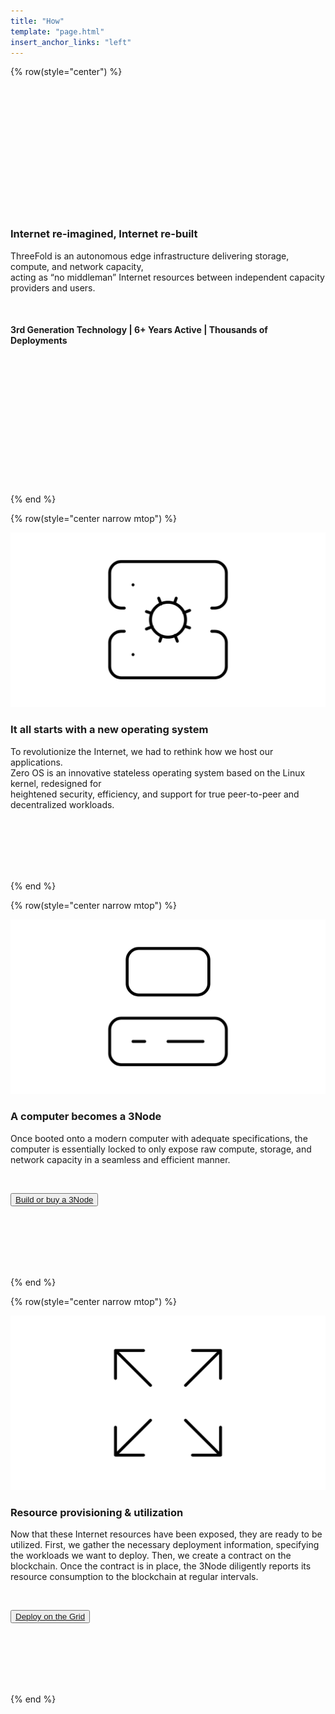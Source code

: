 ```yaml
---
title: "How"
template: "page.html"
insert_anchor_links: "left"
---
```

<!-- section 1  -->

{% row(style="center") %}

<br>
<br>
<br>
<br>
<br>
<br>
<br>
<br>
<br>
<br>
<br>
<br>

### **Internet re-imagined, Internet re-built**

ThreeFold is an autonomous edge infrastructure delivering storage, compute, and network capacity,<br>acting as “no middleman” Internet resources between independent capacity providers and users.

<br>

#### **3rd** Generation Technology | **6+** Years Active | **Thousands** of Deployments

<br>
<br>
<br>
<br>
<br>
<br>
<br>
<br>
<br>
<br>
<br>
<br>

{% end %}

{% row(style="center narrow mtop") %}

![Image](zos.png#medium)

### **It all starts with a new operating system**

To revolutionize the Internet, we had to rethink how we host our applications.<br>Zero OS is an innovative stateless operating system based on the Linux kernel, redesigned for<br>heightened security, efficiency, and support for true peer-to-peer and decentralized workloads.

<br>
<br>
<br>
<br>
<br>

{% end %}

{% row(style="center narrow mtop") %}

![Image](3node.png#medium)

### **A computer becomes a 3Node**

Once booted onto a modern computer with adequate specifications, the computer is essentially locked to only expose raw compute, storage, and network capacity in a seamless and efficient manner.

<br>

<button>[Build or buy a 3Node](/farm)</button>

<br>
<br>
<br>
<br>
<br>

{% end %}

{% row(style="center narrow mtop") %}

![Image](provision.png#medium)

### **Resource provisioning & utilization**

Now that these Internet resources have been exposed, they are ready to be utilized. First, we gather the necessary deployment information, specifying the workloads we want to deploy. Then, we create a contract on the blockchain. Once the contract is in place, the 3Node diligently reports its resource consumption to the blockchain at regular intervals.

<br>

<button>[Deploy on the Grid](/deploy)</button>

<br>
<br>
<br>
<br>
<br>

{% end %}